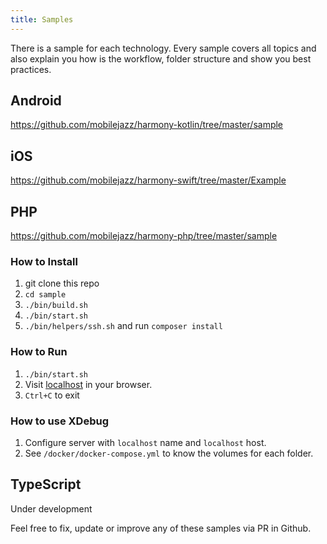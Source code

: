 ```yaml
---
title: Samples
---
```


There is a sample for each technology. Every sample covers all topics and also explain you how is the workflow, folder structure and show you best practices.

## Android

https://github.com/mobilejazz/harmony-kotlin/tree/master/sample

## iOS

https://github.com/mobilejazz/harmony-swift/tree/master/Example

## PHP

https://github.com/mobilejazz/harmony-php/tree/master/sample

### How to Install

1. git clone this repo
2. `cd sample`
3. `./bin/build.sh`
4. `./bin/start.sh`
5. `./bin/helpers/ssh.sh` and run `composer install`

### How to Run

1. `./bin/start.sh`
2. Visit [localhost](http://localhost/) in your browser.
3. `Ctrl+C` to exit

### How to use XDebug

1. Configure server with `localhost` name and `localhost` host.
2. See `/docker/docker-compose.yml` to know the volumes for each folder.

## TypeScript

Under development

Feel free to fix, update or improve any of these samples via PR in Github.
